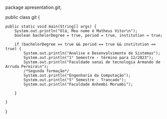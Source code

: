 package apresentation.git;

public class git {

    public static void main(String[] args) {
        System.out.println("Olá, Meu nome é Matheus Vitor\n");
        boolean bachelorDegree = true, period = true, institution = true;

        if (bachelorDegree == true && period == true && institution == true) {
            System.out.println("Analise e Desenvolvimento de Sistemas");
            System.out.println("1° Semestre - término para 12/2023");
            System.out.println("Faculdade senai de tecnologia Armando de Arruda Pereira\n");
            /*Segunda formação*/
            System.out.println("Engenharia da Computação");
            System.out.println("5° Semestre - Trancado");
            System.out.println("Faculdade Anhembi Morumbi");

        }

    }

}
